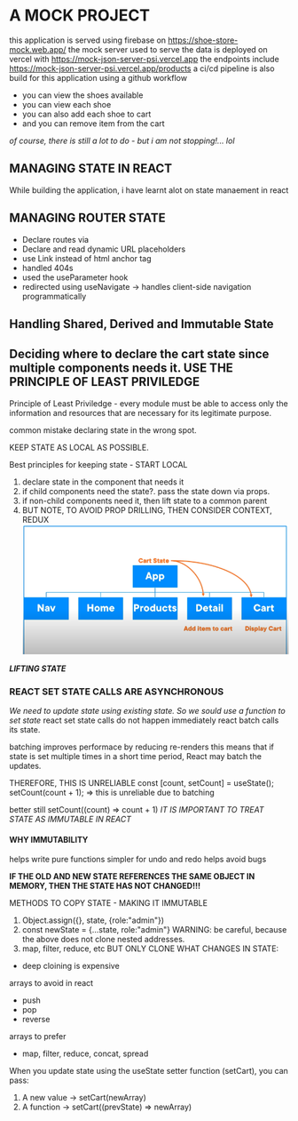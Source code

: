 # A MOCK PROJECT
this application is served using firebase on https://shoe-store-mock.web.app/
the mock server used to serve the data is deployed on vercel with https://mock-json-server-psi.vercel.app
the endpoints include https://mock-json-server-psi.vercel.app/products
a ci/cd pipeline is also build for this application using a github workflow

- you can view the shoes available
- you can view each shoe
- you can also add each shoe to cart
- and you can remove item from the cart

*of course, there is still a lot to do - but i am not stopping!... lol*

## MANAGING STATE IN REACT
While building the application, i have learnt alot on state manaement in react
## MANAGING ROUTER STATE
- Declare routes via <Route>
- Declare and read dynamic URL placeholders
- use Link instead of html anchor tag
- handled 404s
- used the useParameter hook
- redirected using useNavigate -> handles client-side navigation programmatically

## Handling Shared, Derived and Immutable State

## Deciding where to declare the cart state since multiple components needs it. USE THE PRINCIPLE OF LEAST PRIVILEDGE
Principle of Least Priviledge - every module must be able to access only the information and resources that are necessary for its legitimate purpose.

common mistake
declaring state in the wrong spot.

KEEP STATE AS LOCAL AS POSSIBLE.

Best principles for keeping state - START LOCAL
1. declare state in the component that needs it
2. if child components need the state?. pass the state down via props.
3. if non-child components need it, then lift state to a common parent
4. BUT NOTE, TO AVOID PROP DRILLING, THEN CONSIDER CONTEXT, REDUX
![alt text](image.png)

***LIFTING STATE***

### REACT SET STATE CALLS ARE ASYNCHRONOUS
*We need to update state using existing state. So we sould use a function to set state*
react set state calls do not happen immediately
react batch calls its state.

batching improves performace by reducing re-renders
this means that if state is set multiple times in a short time period, React may batch the updates.

THEREFORE, THIS IS UNRELIABLE
const [count, setCount] = useState();
setCount(count + 1); => this is unreliable due to batching

better still
setCount((count) => count + 1)
*IT IS IMPORTANT TO TREAT STATE AS IMMUTABLE IN REACT*
#### WHY IMMUTABILITY
helps write pure functions
simpler for undo and redo
helps avoid bugs

**IF THE OLD AND NEW STATE REFERENCES THE SAME OBJECT IN MEMORY, THEN THE STATE HAS NOT CHANGED!!!**

METHODS TO COPY STATE - MAKING IT IMMUTABLE
1. Object.assign({}, state, {role:"admin"})
2. const newState = {...state, role:"admin"}
    WARNING:
        be careful, because the above does not clone nested addresses.
3. map, filter, reduce, etc
BUT ONLY CLONE WHAT CHANGES IN STATE:
- deep cloining is expensive

arrays to avoid in react
- push
- pop
- reverse

arrays to prefer
- map, filter, reduce, concat, spread

When you update state using the useState setter function (setCart), you can pass:
1. A new value → setCart(newArray)
2. A function → setCart((prevState) => newArray)

